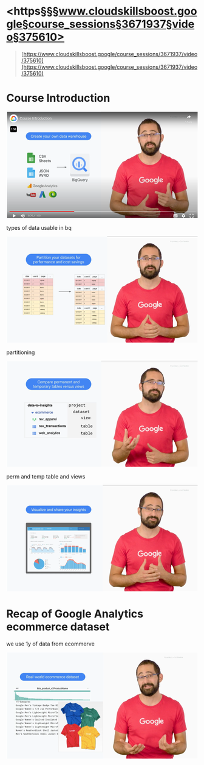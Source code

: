 # <https§§§www.cloudskillsboost.google§course_sessions§3671937§video§375610>

> [https://www.cloudskillsboost.google/course_sessions/3671937/video/375610](https://www.cloudskillsboost.google/course_sessions/3671937/video/375610)

# Course Introduction

![1687537137498.png](./1687537137498.png)

types of data usable in bq

![1687537156121.png](./1687537156121.png)

partitioning

![1687537160754.png](./1687537160754.png)

perm and temp  table and views

![1687537165872.png](./1687537165872.png)



# Recap of Google Analytics ecommerce dataset

we use 1y of data from ecommerve

 ![1687537267380.png](./1687537267380.png)

